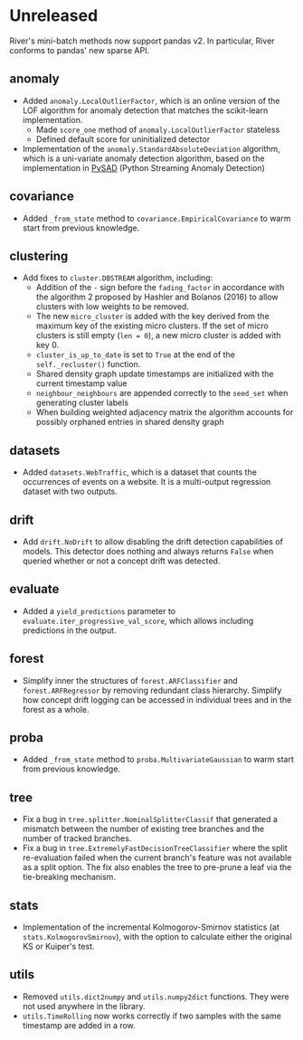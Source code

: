 # Unreleased

River's mini-batch methods now support pandas v2. In particular, River conforms to pandas' new sparse API.

## anomaly

- Added `anomaly.LocalOutlierFactor`, which is an online version of the LOF algorithm for anomaly detection that matches the scikit-learn implementation.
  - Made `score_one` method of `anomaly.LocalOutlierFactor` stateless
  - Defined default score for uninitialized detector
- Implementation of the `anomaly.StandardAbsoluteDeviation` algorithm, which is a uni-variate anomaly detection algorithm, based on the implementation in [PySAD](https://github.com/selimfirat/pysad/blob/master/pysad/models/knn_cad.py) (Python Streaming Anomaly Detection)

## covariance

- Added `_from_state` method to `covariance.EmpiricalCovariance` to warm start from previous knowledge.

## clustering

- Add fixes to `cluster.DBSTREAM` algorithm, including:
  - Addition of the `-` sign before the `fading_factor` in accordance with the algorithm 2 proposed by Hashler and Bolanos (2016) to allow clusters with low weights to be removed.
  - The new `micro_cluster` is added with the key derived from the maximum key of the existing micro clusters. If the set of micro clusters is still empty (`len = 0`), a new micro cluster is added with key 0.
  - `cluster_is_up_to_date` is set to `True` at the end of the `self._recluster()` function.
  - Shared density graph update timestamps are initialized with the current timestamp value
  - `neighbour_neighbours` are appended correctly to the `seed_set` when generating cluster labels
  - When building weighted adjacency matrix the algorithm accounts for possibly orphaned entries in shared density graph

## datasets

- Added `datasets.WebTraffic`, which is a dataset that counts the occurrences of events on a website. It is a multi-output regression dataset with two outputs.

## drift

- Add `drift.NoDrift` to allow disabling the drift detection capabilities of models. This detector does nothing and always returns `False` when queried whether or not a concept drift was detected.

## evaluate

- Added a `yield_predictions` parameter to `evaluate.iter_progressive_val_score`, which allows including predictions in the output.

## forest

- Simplify inner the structures of `forest.ARFClassifier` and `forest.ARFRegressor` by removing redundant class hierarchy. Simplify how concept drift logging can be accessed in individual trees and in the forest as a whole.

## proba

- Added `_from_state` method to `proba.MultivariateGaussian` to warm start from previous knowledge.

## tree

- Fix a bug in `tree.splitter.NominalSplitterClassif` that generated a mismatch between the number of existing tree branches and the number of tracked branches.
- Fix a bug in `tree.ExtremelyFastDecisionTreeClassifier` where the split re-evaluation failed when the current branch's feature was not available as a split option. The fix also enables the tree to pre-prune a leaf via the tie-breaking mechanism.

## stats

- Implementation of the incremental Kolmogorov-Smirnov statistics (at `stats.KolmogorovSmirnov`), with the option to calculate either the original KS or Kuiper's test.

## utils

- Removed `utils.dict2numpy` and `utils.numpy2dict` functions. They were not used anywhere in the library.
- `utils.TimeRolling` now works correctly if two samples with the same timestamp are added in a row.
